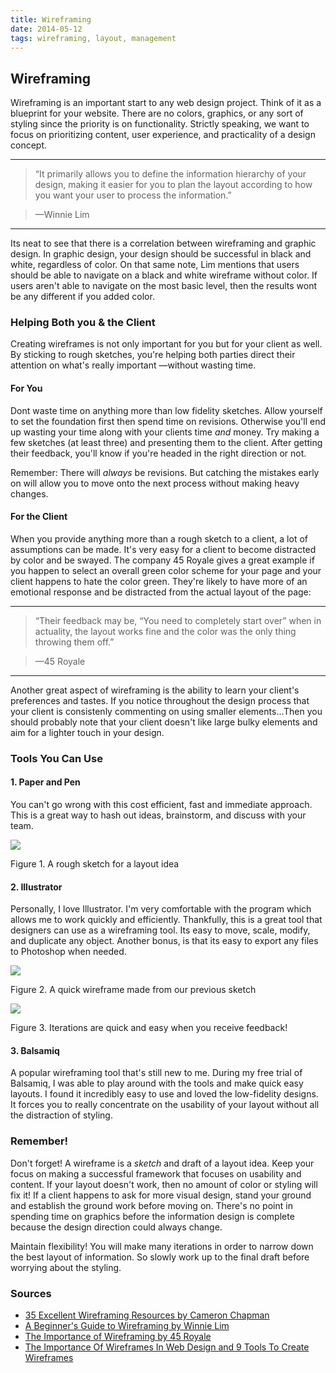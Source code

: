 ```yaml
---
title: Wireframing	
date: 2014-05-12
tags: wireframing, layout, management
---
```


<article>

<h1>Wireframing</h1>

<p>Wireframing is an important start to any web design project. Think of it as a blueprint for your website. There are no colors, graphics, or any sort of styling since the priority is on functionality. Strictly speaking, we want to focus on prioritizing content, user experience, and practicality of a design concept.</p>

<hr class="divider-short">

<blockquote>“It primarily allows you to define the information hierarchy of your design, making it easier for you to plan the layout according to how you want your user to process the information.”</blockquote>
<blockquote>—Winnie Lim</blockquote>

<hr class="divider-short">

<p>Its neat to see that there is a correlation between wireframing and graphic design. In graphic design, your design should be successful in black and white, regardless of color. On that same note, Lim mentions that users should be able to navigate on a black and white wireframe without color. If users aren't able to navigate on the most basic level, then the results wont be any different if you added color.</p>

<h3>Helping Both you &amp; the Client</h3>

<p>Creating wireframes is not only important for you but for your client as well. By sticking to rough sketches, you're helping both parties direct their attention on what's really important —without wasting time.</p>

<h4>For You</h4>

<p>Dont waste time on anything more than low fidelity sketches. Allow yourself to set the foundation first then spend time on revisions. Otherwise you'll end up wasting your time along with your clients time <em>and</em> money. Try making a few sketches (at least three) and presenting them to the client. After getting their feedback, you'll know if you're headed in the right direction or not.</p>

<p>Remember: There will <em>always</em> be revisions. But catching the mistakes early on will allow you to move onto the next process without making heavy changes.</p>

<h4>For the Client</h4>

<p>When you provide anything more than a rough sketch to a client, a lot of assumptions can be made. It's very easy for a client to become distracted by color and be swayed. The company 45 Royale gives a great example if you happen to select an overall green color scheme for your page and your client happens to hate the color green. They're likely to have more of an emotional response and be distracted from the actual layout of the page:</p>

<hr class="divider-short">

<blockquote>“Their feedback may be, “You need to completely start over” when in actuality, the layout works fine and the color was the only thing throwing them off.”</blockquote>
<blockquote>—45 Royale</blockquote>

<hr class="divider-short">

<p>Another great aspect of wireframing is the ability to learn your client's preferences and tastes. If you notice throughout the design process that your client is consistenly commenting on using smaller elements...Then you should probably note that your client doesn't like large bulky elements and aim for a lighter touch in your design.</p>

<h3>Tools You Can Use</h3>

<h4>1. Paper and Pen</h4>

<p>You can't go wrong with this cost efficient, fast and immediate approach. This is a great way to hash out ideas, brainstorm, and discuss with your team.</p>

<div class="box">
	<img class="image" src="/images/wireframe-sketch.jpg">
	<p>Figure 1. A rough sketch for a layout idea</p>
</div>

<h4>2. Illustrator</h4>

<p>Personally, I love Illustrator. I'm very comfortable with the program which allows me to work quickly and efficiently. Thankfully, this is a great tool that designers can use as a wireframing tool. Its easy to move, scale, modify, and duplicate any object. Another bonus, is that its easy to export any files to Photoshop when needed. 

<div class="box">
	<img class="image" src="/images/wireframe-illustrator.jpg">
	<p>Figure 2. A quick wireframe made from our previous sketch</p>
</div>

<div class="box">
	<img class="image" src="/images/wireframe-illustrator2.jpg">
	<p>Figure 3. Iterations are quick and easy when you receive feedback!</p>
</div>

<h4>3. Balsamiq</h4>

<p>A popular wireframing tool that's still new to me. During my free trial of Balsamiq, I was able to play around with the tools and make quick easy layouts. I found it incredibly easy to use and loved the low-fidelity designs. It forces you to really concentrate on the usability of your layout without all the distraction of styling.</p>

<h3>Remember!</h3>

<p>Don't forget! A wireframe is a <em>sketch</em> and draft of a layout idea. Keep your focus on making a successful framework that focuses on usability and content. If your layout doesn't work, then no amount of color or styling will fix it! If a client happens to ask for more visual design, stand your ground and establish the ground work before moving on. There's no point in spending time on graphics before the information design is complete because the design direction could always change.</p>

<p>Maintain flexibility! You will make many iterations in order to narrow down the best layout of information. So slowly work up to the final draft before worrying about the styling. </p>



<h3>Sources</h3>

<ul>
	<a href="http://www.smashingmagazine.com/2009/09/01/35-excellent-wireframing-resources/"><li>35 Excellent Wireframing Resources by Cameron Chapman</li></a>
	<a href="http://webdesign.tutsplus.com/articles/a-beginners-guide-to-wireframing--webdesign-7399"><li>A Beginner's Guide to Wireframing by Winnie Lim</li></a>
	<a href="http://blog.45royale.com/post/31822274280/wireframing"><li>The Importance of Wireframing by 45 Royale</li></a>
	<a href="http://www.onextrapixel.com/2009/07/15/the-importance-of-wireframes-in-web-design-and-9-tools-to-create-wireframes/"><li>The Importance Of Wireframes In Web Design and 9 Tools To Create Wireframes</li></a>
</ul>

</article>

